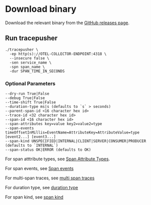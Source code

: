# Download binary

Download the relevant binary from the [GitHub releases page](https://github.com/agardnerit/tracepusher/releases/latest).

## Run tracepusher

```
./tracepusher \
  -ep http(s)://OTEL-COLLECTOR-ENDPOINT:4318 \
  --insecure false \
  -sen service_name \
  -spn span_name \
  -dur SPAN_TIME_IN_SECONDS
```

### Optional Parameters

```
--dry-run True|False
--debug True|False
--time-shift True|False
--duration-type ms|s (defaults to `s` > seconds)
--parent-span-id <16 character hex id>
--trace-id <32 character hex id>
--span-id <16 character hex id>
--span-attributes key=value key2=value2=type
--span-events timeOffsetInMillis=EventName=AttributeKey=AttributeValue=type [event2...] [event3...]
--span-kind UNSPECIFIED|INTERNAL|CLIENT|SERVER|CONSUMER|PRODUCER (defaults to `INTERNAL`)
--span-status OK|ERROR (defaults to OK)
```

For span atttribute types, see [Span Attribute Types](../reference/span-attribute-types.md).

For span events, see [Span events](../reference/span-events.md)

For multi-span traces, see [multi span traces](../reference/multi-span-traces.md)

For duration type, see [duration type](../reference/duration-type.md)

For span kind, see [span kind](../reference/span-kind.md)
